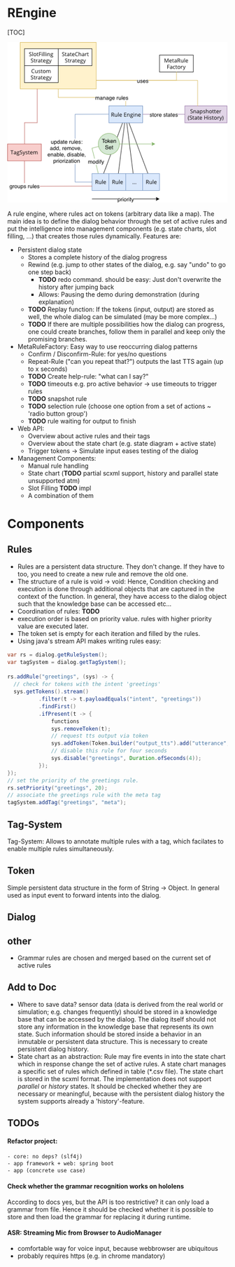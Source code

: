 # REngine

[TOC]

![alt text](../doc/rengine.png  "Overview")


A rule engine, where rules act on tokens (arbitrary data like a map). The main idea is to define the dialog behavior through the set of active rules and put the intelligence into management components (e.g. state charts, slot filling, …) that creates those rules dynamically. Features are:

- Persistent dialog state
   - Stores a complete history of the dialog progress
   - Rewind (e.g. jump to other states of the dialog, e.g. say "undo" to go one step back)
      - **TODO** redo command. should be easy: Just don't overwrite the history after jumping back
      - Allows: Pausing the demo during demonstration (during explanation)
   - **TODO** Replay function: If the tokens (input, output) are stored as well, the whole dialog can be simulated (may be more complex...)
   - **TODO** If there are multiple possibilities how the dialog can progress, one could create branches, follow them in parallel and keep only the promising branches.
- MetaRuleFactory: Easy way to use reoccurring dialog patterns
   - Confirm / Disconfirm-Rule: for yes/no questions
   - Repeat-Rule ("can you repeat that?") outputs the last TTS again (up to x seconds)
   - **TODO** Create help-rule: "what can I say?"
   - **TODO** timeouts e.g. pro active behavior -> use timeouts to trigger rules
   - **TODO** snapshot rule
   - **TODO** selection rule (choose one option from a set of actions ~ 'radio button group')
   - **TODO** rule waiting for output to finish
- Web API:
   - Overview about active rules and their tags
   - Overview about the state chart (e.g. state diagram + active state)
   - Trigger tokens -> Simulate input eases testing of the dialog
- Management Components:
   - Manual rule handling
   - State chart (**TODO** partial scxml support, history and parallel state unsupported atm)
   - Slot Filling **TODO** impl
   - A combination of them





# Components

## Rules

- Rules are a persistent data structure. They don't change. If they have to too, you need to create a new rule and remove the old one.
- The structure of a rule is void -> void: Hence, Condition checking and execution is done through additional objects that are captured in the context of the function. In general, they have access to the dialog object such that the knowledge base can be accessed etc...
- Coordination of rules: **TODO**
- execution order is based on priority value. rules with higher priority value are executed later.
- The token set is empty for each iteration and filled by the rules.
- Using java's stream API makes writing rules easy: 
```java
var rs = dialog.getRuleSystem();
var tagSystem = dialog.getTagSystem();

rs.addRule("greetings", (sys) -> {
  // check for tokens with the intent 'greetings'
  sys.getTokens().stream()
          .filter(t -> t.payloadEquals("intent", "greetings"))
          .findFirst()
          .ifPresent(t -> {
              functions
              sys.removeToken(t);
              // request tts output via token
              sys.addToken(Token.builder("output_tts").add("utterance", "hello!").build());
              // disable this rule for four seconds
              sys.disable("greetings", Duration.ofSeconds(4));
          });
});
// set the priority of the greetings rule.
rs.setPriority("greetings", 20);
// associate the greetings rule with the meta tag
tagSystem.addTag("greetings", "meta");
```



## Tag-System

Tag-System: Allows to annotate multiple rules with a tag, which facilates to enable multiple rules simultaneously. 



## Token

Simple persistent data structure in the form of String -> Object. In general used as input event to forward intents into the dialog.



## Dialog





## other

- Grammar rules are chosen and merged based on the current set of active rules



## Add to Doc
- Where to save data? sensor data (data is derived from the real world or simulation; e.g. changes frequently) should be stored in a knowledge base that can be accessed by the dialog. The dialog itself should not store any information in the knowledge base that represents its own state. Such information should be stored inside a behavior in an inmutable or persistent data structure. This is necessary to create persistent dialog history.
- State chart as an abstraction: Rule may fire events in into the state chart which in response change the set of active rules. A state chart manages a specific set of rules which defined in table (*.csv file). The state chart is stored in the scxml format. The implementation does not support *parallel* or *history* states. It should be checked whether they are necessary or meaningful, because with the persistent dialog history the system supports already a 'history'-feature.

## TODOs

#### Refactor project:
    - core: no deps? (slf4j)
    - app framework + web: spring boot
    - app (concrete use case)

#### Check whether the grammar recognition works on hololens
According to docs yes, but the API is too restrictive? 
it can only load a grammar from file. 
Hence it should be checked whether it is possible to store and then load the grammar for replacing it during runtime.



#### ASR: Streaming Mic from Browser to AudioManager

- comfortable way for voice input, because webbrowser are ubiquitous
- probably requires https (e.g. in chrome mandatory) 